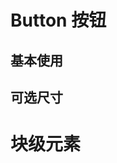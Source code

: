# Button 按钮

## 基本使用

<demo react="button/demo/base.tsx" />

## 可选尺寸

<demo react="button/demo/size.tsx" />

# 块级元素

<demo react="button/demo/block.tsx" />
